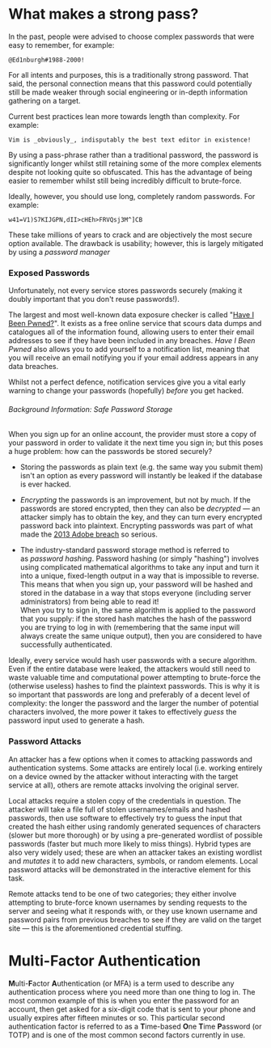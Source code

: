 # What makes a strong pass?

In the past, people were advised to choose complex passwords that were easy to remember, for example:

`@Ed1nburgh#1988-2000!`

For all intents and purposes, this is a traditionally strong password. That said, the personal connection means that this password could potentially still be made weaker through social engineering or in-depth information gathering on a target.

Current best practices lean more towards length than complexity. For example:

`Vim is _obviously_, indisputably the best text editor in existence!`

By using a pass-phrase rather than a traditional password, the password is significantly longer whilst still retaining some of the more complex elements despite not looking quite so obfuscated. This has the advantage of being easier to remember whilst still being incredibly difficult to brute-force.

Ideally, however, you should use long, completely random passwords. For example:

`w41=V1)S7KIJGPN,dII>cHEh>FRVQsj3M^]CB`  

These take millions of years to crack and are objectively the most secure option available. The drawback is usability; however, this is largely mitigated by using a _password manager_

### Exposed Passwords

Unfortunately, not every service stores passwords securely (making it doubly important that you don't reuse passwords!).

The largest and most well-known data exposure checker is called "[Have I Been Pwned?](https://haveibeenpwned.com/)". It exists as a free online service that scours data dumps and catalogues all of the information found, allowing users to enter their email addresses to see if they have been included in any breaches. _Have I Been Pwned_ also allows you to add yourself to a notification list, meaning that you will receive an email notifying you if your email address appears in any data breaches.

Whilst not a perfect defence, notification services give you a vital early warning to change your passwords (hopefully) _before_ you get hacked.
###### _Background Information: Safe Password Storage_

When you sign up for an online account, the provider must store a copy of your password in order to validate it the next time you sign in; but this poses a huge problem: how can the passwords be stored securely?

- Storing the passwords as plain text (e.g. the same way you submit them) isn't an option as every password will instantly be leaked if the database is ever hacked.
- _Encrypting_ the passwords is an improvement, but not by much. If the passwords are stored encrypted, then they can also be _decrypted_ — an attacker simply has to obtain the key, and they can turn every encrypted password back into plaintext. Encrypting passwords was part of what made the [2013 Adobe breach](https://nakedsecurity.sophos.com/2013/11/04/anatomy-of-a-password-disaster-adobes-giant-sized-cryptographic-blunder/) so serious.  
    
- The industry-standard password storage method is referred to as _password hashing_. Password hashing (or simply "hashing") involves using complicated mathematical algorithms to take any input and turn it into a unique, fixed-length output in a way that is impossible to reverse. This means that when you sign up, your password will be hashed and stored in the database in a way that stops everyone (including server administrators) from being able to read it!  
    When you try to sign in, the same algorithm is applied to the password that you supply: if the stored hash matches the hash of the password you are trying to log in with (remembering that the same input will always create the same unique output), then you are considered to have successfully authenticated.  
    

Ideally, every service would hash user passwords with a secure algorithm. Even if the entire database were leaked, the attackers would still need to waste valuable time and computational power attempting to brute-force the (otherwise useless) hashes to find the plaintext passwords. This is why it is so important that passwords are long and preferably of a decent level of complexity: the longer the password and the larger the number of potential characters involved, the more power it takes to effectively _guess_ the password input used to generate a hash.
### Password Attacks

An attacker has a few options when it comes to attacking passwords and authentication systems. Some attacks are entirely local (i.e. working entirely on a device owned by the attacker without interacting with the target service at all), others are remote attacks involving the original server.

Local attacks require a stolen copy of the credentials in question. The attacker will take a file full of stolen usernames/emails and hashed passwords, then use software to effectively try to guess the input that created the hash either using randomly generated sequences of characters (slower but more thorough) or by using a pre-generated wordlist of possible passwords (faster but much more likely to miss things). Hybrid types are also very widely used; these are when an attacker takes an existing wordlist and _mutates_ it to add new characters, symbols, or random elements. Local password attacks will be demonstrated in the interactive element for this task.  

Remote attacks tend to be one of two categories; they either involve attempting to brute-force known usernames by sending requests to the server and seeing what it responds with, or they use known username and password pairs from previous breaches to see if they are valid on the target site — this is the aforementioned credential stuffing.
# Multi-Factor Authentication

**M**ulti-**F**actor **A**uthentication (or MFA) is a term used to describe any authentication process where you need more than one thing to log in. The most common example of this is when you enter the password for an account, then get asked for a six-digit code that is sent to your phone and usually expires after fifteen minutes or so. This particular second authentication factor is referred to as a **T**ime-based **O**ne **T**ime **P**assword (or TOTP) and is one of the most common second factors currently in use.


